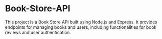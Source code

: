 # Book-Store-API
This project is a Book Store API built using Node.js and Express. It provides endpoints for managing books and users, including functionalities for book reviews and user authentication.
